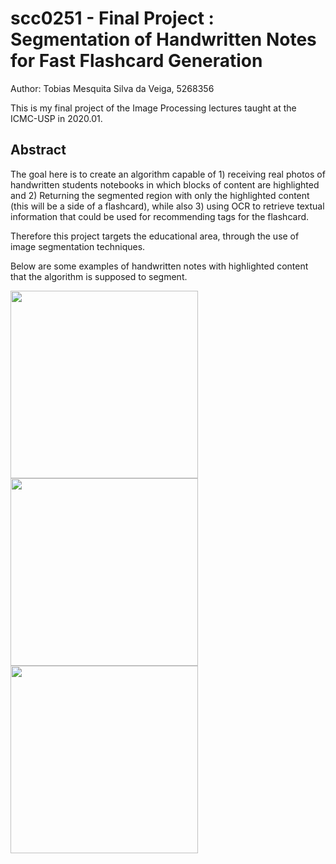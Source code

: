 # scc0251 - Final Project : Segmentation of Handwritten Notes for Fast Flashcard Generation

Author: Tobias Mesquita Silva da Veiga, 5268356

This is my final project of the Image Processing lectures taught at the ICMC-USP in 2020.01.

## Abstract

The goal here is to create an algorithm capable of 1) receiving real photos of handwritten students notebooks in which blocks of content are highlighted and 2) Returning the segmented region with only the highlighted content (this will be a side of a flashcard), while also 3) using OCR to retrieve textual information that could be used for recommending tags for the flashcard.

Therefore this project targets the educational area, through the use of image segmentation techniques. 

Below are some examples of handwritten notes with highlighted content that the algorithm is supposed to segment.

<img src="images/abstract_ex01.jpg" width="300">

<img src="images/abstract_ex02.jpg" width="300">

<img src="images/abstract_ex03.jpg" width="300">
